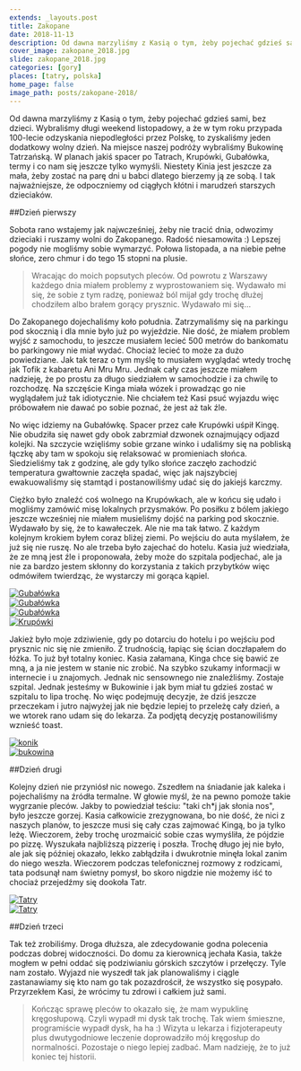 ```yaml
---
extends: _layouts.post
title: Zakopane
date: 2018-11-13
description: Od dawna marzyliśmy z Kasią o tym, żeby pojechać gdzieś sami, bez dzieci. Wybraliśmy długi weekend listopadowy, a że w tym roku przypada 100-lecie odzyskania niepodległości przez Polskę, to  zyskaliśmy jeden dodatkowy wolny dzień.
cover_image: zakopane_2018.jpg
slide: zakopane_2018.jpg
categories: [gory]
places: [tatry, polska]
home_page: false
image_path: posts/zakopane-2018/
---
```


Od dawna marzyliśmy z Kasią o tym, żeby pojechać gdzieś sami, bez dzieci. Wybraliśmy długi weekend listopadowy, a że w tym roku przypada 100-lecie odzyskania niepodległości przez Polskę, to zyskaliśmy jeden dodatkowy wolny dzień. Na miejsce naszej podróży wybraliśmy Bukowinę Tatrzańską. W planach jakiś spacer po Tatrach, Krupówki, Gubałówka, termy i co nam się jeszcze tylko wymyśli. Niestety Kinia jest jeszcze za mała, żeby zostać na parę dni u babci dlatego bierzemy ją ze sobą. I tak najważniejsze, że odpoczniemy od ciągłych kłótni i marudzeń starszych dzieciaków.

##Dzień pierwszy

Sobota rano wstajemy jak najwcześniej, żeby nie tracić dnia, odwozimy dzieciaki i ruszamy wolni do Zakopanego. Radość niesamowita :) Lepszej pogody nie mogliśmy sobie wymarzyć. Połowa listopada, a na niebie pełne słońce, zero chmur i do tego 15 stopni na plusie.

>Wracając do moich popsutych pleców. Od powrotu z Warszawy każdego dnia miałem problemy z wyprostowaniem się.  Wydawało mi się, że sobie z tym radzę, ponieważ ból mijał gdy trochę dłużej chodziłem albo brałem gorący prysznic. Wydawało mi się...

Do Zakopanego dojechaliśmy koło południa. Zatrzymaliśmy się na parkingu pod skocznią i dla mnie było już po wyjeździe. Nie dość, że miałem problem wyjść z samochodu, to jeszcze musiałem lecieć 500 metrów do bankomatu bo parkingowy nie miał wydać. Chociaż lecieć to może za dużo powiedziane. Jak tak teraz o tym myślę to musiałem wyglądać wtedy trochę jak Tofik z kabaretu Ani Mru Mru. Jednak cały czas jeszcze miałem nadzieję, że po prostu za długo siedziałem w samochodzie i za chwilę to rozchodzę. Na szczęście Kinga miała wózek i prowadząc go nie wyglądałem już tak idiotycznie. Nie chciałem też Kasi psuć wyjazdu więc próbowałem nie dawać po sobie poznać, że jest aż tak źle.

No więc idziemy na Gubałówkę. Spacer przez całe Krupówki uśpił Kingę. Nie obudziła się nawet gdy obok zabrzmiał dzwonek oznajmujący odjazd kolejki. Na szczycie wzięliśmy sobie grzane winko i udaliśmy się na pobliską łączkę aby tam w spokoju się relaksować w promieniach słońca. Siedzieliśmy tak z godzinę, ale gdy tylko słońce zaczęło zachodzić temperatura gwałtownie zaczęła spadać, więc jak najszybciej ewakuowaliśmy się stamtąd i postanowiliśmy udać się do jakiejś karczmy.

Ciężko było znaleźć coś wolnego na Krupówkach, ale w końcu się udało i mogliśmy zamówić misę lokalnych przysmaków. Po posiłku z bólem jakiego jeszcze wcześniej nie miałem musieliśmy dojść na parking pod skocznie. Wydawało by się, że to kawałeczek. Ale nie ma tak łatwo. Z każdym kolejnym krokiem byłem coraz bliżej ziemi. Po wejściu do auta myślałem, że już się nie ruszę. No ale trzeba było zajechać do hotelu. Kasia już wiedziała, że ze mną jest źle i proponowała, żeby może do szpitala podjechać, ale ja nie za bardzo jestem skłonny do korzystania z takich przybytków więc odmówiłem twierdząc, że wystarczy mi gorąca kąpiel.

<div class="flex items-stretch justify-between w-full my-8 flex-wrap">
    <div class="w-full sm:w-1/3 sm:pr-2">
        <a href="{{ $page->cloudinary }}{{ $page->postPhoto }}/{{ $page->cloudinaryId }}/{{ $page->image_path }}gubalowka-1.jpg">
            <img data-srcset="{{ $page->cloudinary }}{{ $page->postPhotoSmall }}/{{ $page->cloudinaryId }}/{{ $page->image_path }}gubalowka-1.jpg 768w,{{ $page->cloudinary }}{{ $page->postPhoto }}/{{ $page->cloudinaryId }}/{{ $page->image_path }}gubalowka-1.jpg 1400w" data-sizes="75vw,(min-width: 1024px) 900px" data-src="{{ $page->cloudinary }}{{ $page->postPhoto }}/{{ $page->cloudinaryId }}/{{ $page->image_path }}gubalowka-1.jpg" alt="Gubałówka" class="lazy" loading="lazy">
        </a>
    </div>
    <div class="w-full sm:w-1/3 mt-2 sm:mt-0 sm:pr-2">
        <a href="{{ $page->cloudinary }}{{ $page->postPhoto }}/{{ $page->cloudinaryId }}/{{ $page->image_path }}gubalowka-2.jpg">
            <img data-srcset="{{ $page->cloudinary }}{{ $page->postPhotoSmall }}/{{ $page->cloudinaryId }}/{{ $page->image_path }}gubalowka-2.jpg 768w,{{ $page->cloudinary }}{{ $page->postPhoto }}/{{ $page->cloudinaryId }}/{{ $page->image_path }}gubalowka-2.jpg 1400w" data-sizes="75vw,(min-width: 1024px) 900px" data-src="{{ $page->cloudinary }}{{ $page->postPhoto }}/{{ $page->cloudinaryId }}/{{ $page->image_path }}gubalowka-2.jpg" alt="Gubałówka" class="lazy" loading="lazy">
        </a>
    </div>
    <div class="w-full sm:w-1/3 mt-2 sm:mt-0">
        <a href="{{ $page->cloudinary }}{{ $page->postPhoto }}/{{ $page->cloudinaryId }}/{{ $page->image_path }}gubalowka-3.jpg">
            <img data-srcset="{{ $page->cloudinary }}{{ $page->postPhotoSmall }}/{{ $page->cloudinaryId }}/{{ $page->image_path }}gubalowka-3.jpg 768w,{{ $page->cloudinary }}{{ $page->postPhoto }}/{{ $page->cloudinaryId }}/{{ $page->image_path }}gubalowka-3.jpg 1400w" data-sizes="75vw,(min-width: 1024px) 900px" data-src="{{ $page->cloudinary }}{{ $page->postPhoto }}/{{ $page->cloudinaryId }}/{{ $page->image_path }}gubalowka-3.jpg" alt="Gubałówka" class="lazy" loading="lazy">
        </a>
    </div>
    <div class="w-full mt-2">
        <a href="{{ $page->cloudinary }}{{ $page->postPhoto }}/{{ $page->cloudinaryId }}/{{ $page->image_path }}krupowki.jpg">
            <img data-srcset="{{ $page->cloudinary }}{{ $page->postPhotoSmall }}/{{ $page->cloudinaryId }}/{{ $page->image_path }}krupowki.jpg 768w,{{ $page->cloudinary }}{{ $page->postPhoto }}/{{ $page->cloudinaryId }}/{{ $page->image_path }}krupowki.jpg 1400w" data-sizes="75vw,(min-width: 1024px) 900px" data-src="{{ $page->cloudinary }}{{ $page->postPhoto }}/{{ $page->cloudinaryId }}/{{ $page->image_path }}krupowki.jpg" alt="Krupówki" class="lazy" loading="lazy">
        </a>
    </div>
</div>

Jakież było moje zdziwienie, gdy po dotarciu do hotelu i po wejściu pod prysznic nic się nie zmieniło. Z trudnością, łapiąc się ścian doczłapałem do łóżka. To już był totalny koniec. Kasia załamana, Kinga chce się bawić ze mną, a ja nie jestem w stanie nic zrobić. Na szybko szukamy informacji w internecie i u znajomych. Jednak nic sensownego nie znaleźliśmy. Zostaje szpital. Jednak jesteśmy w Bukowinie i jak bym miał tu gdzieś zostać w szpitalu to lipa trochę. No więc podejmuję decyzje, że dziś jeszcze przeczekam i jutro najwyżej jak nie będzie lepiej to przeleżę cały dzień, a we wtorek rano udam się do lekarza. Za podjętą decyzję postanowiliśmy wznieść toast.

<div class="flex items-stretch justify-between w-full my-8 flex-wrap">
    <div class="w-full sm:w-1/2 sm:pr-2">
        <a href="{{ $page->cloudinary }}{{ $page->postPhoto }}/{{ $page->cloudinaryId }}/{{ $page->image_path }}konik.jpg">
            <img data-srcset="{{ $page->cloudinary }}{{ $page->postPhotoSmall }}/{{ $page->cloudinaryId }}/{{ $page->image_path }}konik.jpg 768w,{{ $page->cloudinary }}{{ $page->postPhoto }}/{{ $page->cloudinaryId }}/{{ $page->image_path }}konik.jpg 1400w" data-sizes="75vw,(min-width: 1024px) 900px" data-src="{{ $page->cloudinary }}{{ $page->postPhoto }}/{{ $page->cloudinaryId }}/{{ $page->image_path }}konik.jpg" alt="konik" class="lazy" loading="lazy">
        </a>
    </div>
    <div class="w-full mt-2 sm:mt-0 sm:w-1/2">
        <a href="{{ $page->cloudinary }}{{ $page->postPhoto }}/{{ $page->cloudinaryId }}/{{ $page->image_path }}bukowina.jpg">
            <img data-srcset="{{ $page->cloudinary }}{{ $page->postPhotoSmall }}/{{ $page->cloudinaryId }}/{{ $page->image_path }}bukowina.jpg 768w,{{ $page->cloudinary }}{{ $page->postPhoto }}/{{ $page->cloudinaryId }}/{{ $page->image_path }}bukowina.jpg 1400w" data-sizes="75vw,(min-width: 1024px) 900px" data-src="{{ $page->cloudinary }}{{ $page->postPhoto }}/{{ $page->cloudinaryId }}/{{ $page->image_path }}bukowina.jpg" alt="bukowina" class="lazy" loading="lazy">
        </a>
    </div>
</div>

##Dzień drugi

Kolejny dzień nie przyniósł nic nowego. Zszedłem na śniadanie jak kaleka i pojechaliśmy na źródła termalne. W głowie myśl, że na pewno pomoże takie wygrzanie pleców. Jakby to powiedział teściu: "taki ch\*j jak słonia nos", było jeszcze gorzej. Kasia całkowicie zrezygnowana, bo nie dość, że nici z naszych planów, to jeszcze musi się cały czas zajmować Kingą, bo ja tylko leżę. Wieczorem, żeby trochę urozmaicić sobie czas wymyśliła, że pójdzie po pizzę. Wyszukała najbliższą pizzerię i poszła. Trochę długo jej nie było, ale jak się później okazało, lekko zabłądziła i dwukrotnie minęła lokal zanim do niego weszła. Wieczorem podczas telefonicznej rozmowy z rodzicami, tata podsunął nam świetny pomysł, bo skoro nigdzie nie możemy iść to chociaż przejedźmy się dookoła Tatr.

<div class="flex items-stretch justify-between w-full my-8 flex-wrap">
    <div class="w-full sm:w-1/2 sm:pr-2">
        <a href="{{ $page->cloudinary }}{{ $page->postPhoto }}/{{ $page->cloudinaryId }}/{{ $page->image_path }}tatry-1.jpg">
            <img data-srcset="{{ $page->cloudinary }}{{ $page->postPhotoSmall }}/{{ $page->cloudinaryId }}/{{ $page->image_path }}tatry-1.jpg 768w,{{ $page->cloudinary }}{{ $page->postPhoto }}/{{ $page->cloudinaryId }}/{{ $page->image_path }}tatry-1.jpg 1400w" data-sizes="75vw,(min-width: 1024px) 900px" data-src="{{ $page->cloudinary }}{{ $page->postPhoto }}/{{ $page->cloudinaryId }}/{{ $page->image_path }}tatry-1.jpg" alt="Tatry" class="lazy" loading="lazy">
        </a>
    </div>
    <div class="w-full mt-2 sm:mt-0 sm:w-1/2">
        <a href="{{ $page->cloudinary }}{{ $page->postPhoto }}/{{ $page->cloudinaryId }}/{{ $page->image_path }}tatry-2.jpg">
            <img data-srcset="{{ $page->cloudinary }}{{ $page->postPhotoSmall }}/{{ $page->cloudinaryId }}/{{ $page->image_path }}tatry-2.jpg 768w,{{ $page->cloudinary }}{{ $page->postPhoto }}/{{ $page->cloudinaryId }}/{{ $page->image_path }}tatry-2.jpg 1400w" data-sizes="75vw,(min-width: 1024px) 900px" data-src="{{ $page->cloudinary }}{{ $page->postPhoto }}/{{ $page->cloudinaryId }}/{{ $page->image_path }}tatry-2.jpg" alt="Tatry" class="lazy" loading="lazy">
        </a>
    </div>
</div>

##Dzień trzeci

Tak też zrobiliśmy. Droga dłuższa, ale zdecydowanie godna polecenia podczas dobrej widoczności. Do domu za kierownicą jechała Kasia, także mogłem w pełni oddać się podziwianiu górskich szczytów i przełęczy. Tyle nam zostało. Wyjazd nie wyszedł tak jak planowaliśmy i ciągle zastanawiamy się kto nam go tak pozazdrościł, że wszystko się posypało. Przyrzekłem Kasi, że wrócimy tu zdrowi i całkiem już sami.

>Kończąc sprawę pleców to okazało się, że mam wypuklinę kręgosłupową. Czyli wypadł mi dysk tak trochę. Tak wiem śmieszne, programiście wypadł dysk, ha ha :) Wizyta u lekarza i fizjoterapeuty plus dwutygodniowe leczenie doprowadziło mój kręgosłup do normalności. Pozostaje o niego lepiej zadbać. Mam nadzieję, że to już koniec tej historii.

